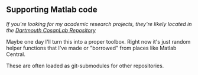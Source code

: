 ## Supporting Matlab code

*If you're looking for my academic research projects, they're likely located in the [Dartmouth CosanLab Repository](https://github.com/cosanlab)*  

Maybe one day I'll turn this into a proper toolbox. Right now it's just random helper functions that I've made or "borrowed" from places like Matlab Central.

These are often loaded as git-submodules for other repositories.
